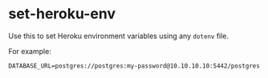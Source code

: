 # set-heroku-env

Use this to set Heroku environment variables using any `dotenv` file.

For example:

```dotenv
DATABASE_URL=postgres://postgres:my-password@10.10.10.10:5442/postgres
```
